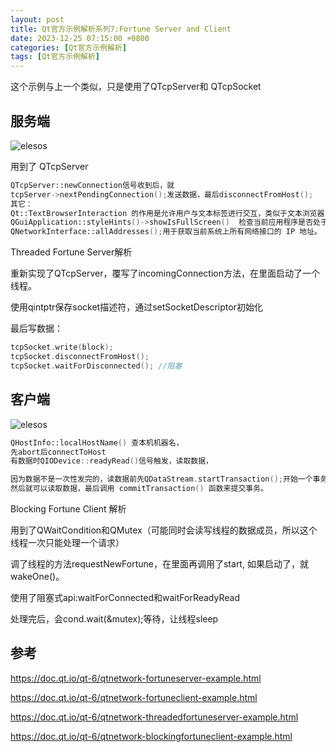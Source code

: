 ```yaml
---
layout: post
title: Qt官方示例解析系列7:Fortune Server and Client
date: 2023-12-25 07:15:00 +0800
categories: [Qt官方示例解析]
tags: [Qt官方示例解析]
---
```

这个示例与上一个类似，只是使用了QTcpServer和 QTcpSocket
## 服务端 
![elesos](https://doc.qt.io/qt-6/images/fortuneserver-example.png)

用到了 QTcpServer
```cpp
QTcpServer::newConnection信号收到后，就
tcpServer->nextPendingConnection();发送数据，最后disconnectFromHost();
其它：
Qt::TextBrowserInteraction 的作用是允许用户与文本标签进行交互，类似于文本浏览器（QTextBrowser）的交互行为。具体来说，它允许用户选择和复制文本内容，以及在文本中点击链接。
QGuiApplication::styleHints()->showIsFullScreen()  检查当前应用程序是否处于全屏
QNetworkInterface::allAddresses();用于获取当前系统上所有网络接口的 IP 地址。
```

Threaded Fortune Server解析

重新实现了QTcpServer，覆写了incomingConnection方法，在里面启动了一个线程。

使用qintptr保存socket描述符，通过setSocketDescriptor初始化

最后写数据：
```cpp
tcpSocket.write(block);
tcpSocket.disconnectFromHost();
tcpSocket.waitForDisconnected(); //阻塞
```
## 客户端
![elesos](https://doc.qt.io/qt-6/images/fortuneclient-example.png)

```cpp
QHostInfo::localHostName() 查本机机器名，
先abort后connectToHost
有数据时QIODevice::readyRead()信号触发，读取数据，

因为数据不是一次性发完的，读数据前先QDataStream.startTransaction();开始一个事务。在调用该函数后，所有对 QDataStream 对象的数据操作都将被记录在事务中。
然后就可以读取数据，最后调用 commitTransaction() 函数来提交事务。
```

Blocking Fortune Client 解析

用到了QWaitCondition和QMutex（可能同时会读写线程的数据成员，所以这个线程一次只能处理一个请求）

调了线程的方法requestNewFortune，在里面再调用了start, 如果启动了，就wakeOne()。

使用了阻塞式api:waitForConnected和waitForReadyRead

处理完后，会cond.wait(&mutex);等待，让线程sleep
## 参考
<https://doc.qt.io/qt-6/qtnetwork-fortuneserver-example.html>

<https://doc.qt.io/qt-6/qtnetwork-fortuneclient-example.html>

<https://doc.qt.io/qt-6/qtnetwork-threadedfortuneserver-example.html>

<https://doc.qt.io/qt-6/qtnetwork-blockingfortuneclient-example.html>